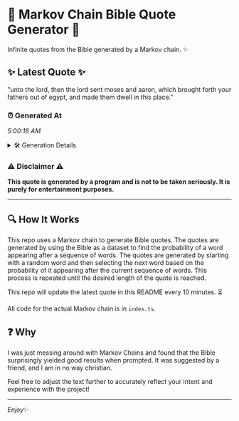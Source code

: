 # 📖 Markov Chain Bible Quote Generator 📖

Infinite quotes from the Bible generated by a Markov chain. ✨

## ✨ Latest Quote ✨
"unto the lord, then the lord sent moses and aaron, which brought forth your fathers out of egypt, and made them dwell in this place."

### ⏰ Generated At
*5:00:16 AM*

<details>
    <summary>🛠️ Generation Details</summary>
    <p>
        <strong>🌱 Seed:</strong> unto<br>
        <strong>🔄 Iterations:</strong> 24<br>
        <strong>📜 Context History:</strong><br>[ unto ]: the<br>[ unto, the ]: lord,<br>[ unto, the, lord, ]: then<br>[ unto, the, lord,, then ]: the<br>[ unto, the, lord,, then, the ]: lord<br>[ unto, the, lord,, then, the, lord ]: sent<br>[ the, lord,, then, the, lord, sent ]: moses<br>[ lord,, then, the, lord, sent, moses ]: and<br>[ then, the, lord, sent, moses, and ]: aaron,<br>[ the, lord, sent, moses, and, aaron, ]: which<br>[ lord, sent, moses, and, aaron,, which ]: brought<br>[ sent, moses, and, aaron,, which, brought ]: forth<br>[ moses, and, aaron,, which, brought, forth ]: your<br>[ and, aaron,, which, brought, forth, your ]: fathers<br>[ aaron,, which, brought, forth, your, fathers ]: out<br>[ which, brought, forth, your, fathers, out ]: of<br>[ brought, forth, your, fathers, out, of ]: egypt,<br>[ forth, your, fathers, out, of, egypt, ]: and<br>[ your, fathers, out, of, egypt,, and ]: made<br>[ fathers, out, of, egypt,, and, made ]: them<br>[ out, of, egypt,, and, made, them ]: dwell<br>[ of, egypt,, and, made, them, dwell ]: in<br>[ egypt,, and, made, them, dwell, in ]: this<br>[ and, made, them, dwell, in, this ]: place.<br>
    </p>
</details>

### ⚠️ Disclaimer ⚠️
**This quote is generated by a program and is not to be taken seriously. It is purely for entertainment purposes.**

---

## 🔍 How It Works

This repo uses a Markov chain to generate Bible quotes. The quotes are generated by using the Bible as a dataset to find the probability of a word appearing after a sequence of words. The quotes are generated by starting with a random word and then selecting the next word based on the probability of it appearing after the current sequence of words. This process is repeated until the desired length of the quote is reached.

This repo will update the latest quote in this README every 10 minutes. ⏳

All code for the actual Markov chain is in `index.ts`.

## ❓ Why

I was just messing around with Markov Chains and found that the Bible surprisingly yielded good results when prompted. 
It was suggested by a friend, and I am in no way christian.

Feel free to adjust the text further to accurately reflect your intent and experience with the project!

---

*Enjoy*✨
